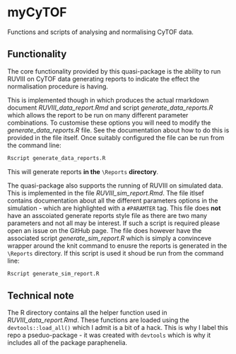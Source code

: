 # myCyTOF
Functions and scripts of analysing and normalising CyTOF data. 

## Functionality 

The core functionality provided by this quasi-package is the ability to run RUVIII on CyTOF data generating reports to indicate the effect the normalisation procedure is having. 

This is implemented though in which produces the actual rmarkdown document *RUVIII_data_report.Rmd* and script 
*generate_data_reports.R* which allows the report to be run on many different parameter combinations. To customise these options you will need to modify the *generate_data_reports.R* file. See the documentation about how to do this is provided in the file itself. Once suitably configured the file can be run from the command line:

```bash
Rscript generate_data_reports.R
```
This will generate reports **in the** `\Reports` **directory**. 

The quasi-package also supports the running of RUVIII on simulated data. This is implemented in the file *RUVIII_sim_report.Rmd*. The file itlsef contains documentation about all the different parameters options in the simulation - which are highlighted with a `#PARAMTER` tag. This file does **not** have an asscoiated generate reports style file as there are two many parameters and not all may be interest. If such a script is required please open an issue on the GitHub page. The file does however have the associated script *generate_sim_report.R* which is simply a convinceve wrapper around the knit command to enusre the reports is generated in the `\Reports` directory. If this script is used it shoud be run from the command line:

```bash
Rscript generate_sim_report.R
```
## Technical note

The R directory contains all the helper function used in *RUVIII_data_report.Rmd*. These functions are loaded using the `devtools::load_all()` which I admit is a bit of a hack. This is why I label this repo a pseduo-package - it was created with `devtools` which is why it includes all of the package paraphenelia. 

